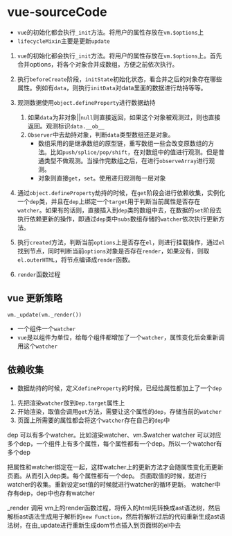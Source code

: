 <!--
 * @Author: zihao.chen
 * @Description: 
-->
# vue-sourceCode

- `vue`的初始化都会执行`_init`方法。将用户的属性存放在`vm.$options`上
- `lifecycleMixin`主要是更新`update`

1. `vue`的初始化都会执行`_init`方法。将用户的属性存放在`vm.$options`上。首先合并options，将各个对象合并成数组，方便之前依次执行。

1. 执行`beforeCreate`阶段，`initState`初始化状态，看合并之后的对象存在哪些属性。例如有`data`，则执行`initData`对data里面的数据进行劫持等等。

1. 观测数据使用`object.defineProperty`进行数据劫持
   1. 如果`data`为非对象||`null`则直接返回，如果这个对象被观测过，则也直接返回。观测标识`data.__ob__`
   1. `Observer`中去劫持对象，判断`data`类型数组还是对象。
      - 数组采用的是继承数组的原型链，重写数组一些会改变原数组的方法。比如`push/splice/pop/shift`，在对数组中的值进行观测。但是普通类型不做观测。当操作完数组之后，在进行`observeArray`进行观测。
      - 对象则直接`get`，`set`。使用递归观测每一层对象

1. 通过`object.defineProperty`劫持的时候，在`get`阶段会进行依赖收集，实例化一个`dep`类，并且在`dep`上绑定一个`target`用于判断当前属性是否存在`watcher`。如果有的话则，直接插入到`dep`类的数组中去，在数据的`set`阶段去执行依赖更新的操作，即通过`dep`类中`subs`数组存储的`watcher`依次执行更新方法。

1. 执行`created`方法，判断当前`options`上是否存在`el`，则进行挂载操作，通过`el`找到节点，同时判断当前`options`对象是否存在`render`，如果没有，则取`el.outerHTML`，将节点编译成`render`函数。

1. `render`函数过程
## vue 更新策略

`vm._update(vm._render())`
- 一个组件一个`watcher`
- `vue`是以组件为单位，给每个组件都增加了一个`watcher`，属性变化后会重新调用这个`watcher`

## 依赖收集

- 数据劫持的时候，定义`defineProperty`的时候，已经给属性都加上了一个`dep`

1. 先把渲染`watcher`放到`Dep.target`属性上
1. 开始渲染，取值会调用`get`方法，需要让这个属性的`dep`，存储当前的`watcher`
1. 页面上所需要的属性都会将这个`watcher`存在自己的`dep`中


dep 可以有多个watcher。比如渲染watcher、vm.$watcher
watcher 可以对应多个dep，一个组件上有多个属性，每个属性都有一个dep。所以一个watcher有多个dep

把属性和watcher绑定在一起，这样watcher上的更新方法才会随属性变化而更新页面。从而引入dep类。每个属性都有一个dep。
页面取值的时候，就进行watcher的收集。重新设定set值的时候就进行watcher的循环更新。
watcher中存有dep，dep中也存有watcher

_render 调用 vm上的render函数过程，将传入的html先转换成ast语法树，然后解析ast语法生成用于解析的`new Function`，然后将解析过后的代码重新生成ast语法树，在由_update进行重新生成dom节点插入到页面绑的el中去